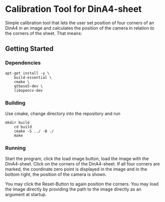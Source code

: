 # Calibration Tool for DinA4-sheet

Simple calibration tool that lets the user set position of four corners of an DinA4 in an image and calculates the position of the camera in relation to the corners of the sheet.
That means:


## Getting Started

### Dependencies

```
apt-get install -y \
    build-essential \
    cmake \
    qtbase5-dev \
    libopencv-dev
```

### Building
Use cmake, change directory into the repository and run

```
mkdir build
    cd build
    cmake -S ../ -B ./
    make
```

### Running
Start the program, click the load image button, load the image with the DinA4-sheet.
Click on the corners of the DinA4-sheet. If all four corners are marked, the coordinate zero point is displayed in the image and in the bottom right, the position of the camera is shown.

You may click the Reset-Button to again position the corners.
You may load the image directly by providing the path to the image directly as an argument at startup.
